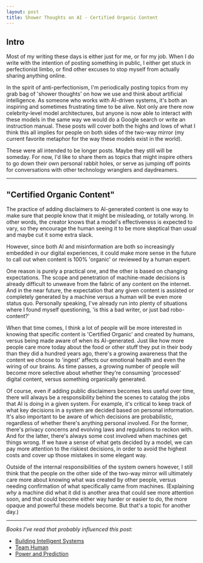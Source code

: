 ```yaml
---
layout: post
title: Shower Thoughts on AI - Certified Organic Content
---
```


## Intro

Most of my writing these days is either just for me, or for my job.  When I do write with the intention of posting something in public, I either get stuck in perfectionist limbo, or find other excuses to stop myself from actually sharing anything online.

In the spirit of anti-perfectionism, I'm periodically posting topics from my grab bag of 'shower thoughts' on how we use and think about artificial intelligence.  As someone who works with AI-driven systems, it's both an inspiring and sometimes frustrating time to be alive.  Not only are there now celebrity-level model architectures, but anyone is now able to interact with these models in the same way we would do a Google search or write an instruction manual.  These posts will cover both the highs and lows of what I think this all implies for people on both sides of the two-way mirror (my current favorite metaphor for the way these models exist in the world).

These were all intended to be longer posts. Maybe they still will be someday.  For now, I'd like to share them as topics that might inspire others to go down their own personal rabbit holes, or serve as jumping off points for conversations with other technology wranglers and daydreamers.

****

## "Certified Organic Content"

The practice of adding disclaimers to AI-generated content is one way to make sure that people know that it might be misleading, or totally wrong.  In other words, the creator knows that a model's effectiveness is expected to vary, so they encourage the human seeing it to be more skeptical than usual and maybe cut it some extra slack.

However, since both AI and misinformation are both so increasingly embedded in our digital experiences, it could make more sense in the future to call out when content is 100% 'organic' or reviewed by a human expert.

One reason is purely a practical one, and the other is based on changing expectations.  The scope and penetration of machine-made decisions is already difficult to unweave from the fabric of any content on the internet.  And in the near future, the expectation that any given content is assisted or completely generated by a machine versus a human will be even more status quo.  Personally speaking, I've already run into plenty of situations where I found myself questioning, 'is this a bad writer, or just bad robo-content?'

When that time comes, I think a lot of people will be more interested in knowing that specific content is 'Certified Organic' and created by humans, versus being made aware of when its AI-generated.  Just like how more people care more today about the food or other stuff they put in their body than they did a hundred years ago, there's a growing awareness that the content we choose to 'ingest' affects our emotional health and even the wiring of our brains.  As time passes, a growing number of people will become more selective about whether they're consuming 'processed' digital content, versus something organically generated.

Of course, even if adding public disclaimers becomes less useful over time, there will always be a responsibility behind the scenes to catalog the jobs that AI is doing in a given system.  For example, it's critical to keep track of what key decisions in a system are decided based on personal information.  It's also important to be aware of which decisions are probabilistic, regardless of whether there's anything personal involved.  For the former, there's privacy concerns and evolving laws and regulations to reckon with.  And for the latter, there's always some cost involved when machines get things wrong.  If we have a sense of what gets decided by a model, we can pay more attention to the riskiest decisions, in order to avoid the highest costs and cover up those mistakes in some elegant way.

Outside of the internal responsibilities of the system owners however, I still think that the people on the other side of the two-way mirror will ultimately care more about knowing what was created by other people, versus needing confirmation of what specifically came from machines.  (Explaining *why* a machine did what it did is another area that could see more attention soon, and that could become either way harder or easier to do, the more opaque and powerful these models become.  But that's a topic for another day.)

****

_Books I've read that probably influenced this post:_

* [Building Intelligent Systems](https://www.thriftbooks.com/w/building-intelligent-systems-a-guide-to-machine-learning-engineering_geoff-hulten/18647469/item/27103403/)
* [Team Human](https://www.thriftbooks.com/w/team-human_douglas-rushkoff/19749977/)
* [Power and Prediction](https://www.thriftbooks.com/w/power-and-prediction-the-disruptive-economics-of-artificial-intelligence/36331348/)
